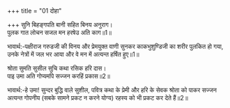 +++
title = "01 दोहा"

+++
सुनि बिहङ्गपति बानी सहित बिनय अनुराग।  
पुलक गात लोचन सजल मन हरषेउ अति काग॥1॥  

भावार्थ:-पक्षीराज गरुडजी की विनय और प्रेमयुक्त वाणी सुनकर काकभुशुण्डिजी का शरीर पुलकित हो गया, उनके नेत्रों में जल भर आया और वे मन में अत्यन्त हर्षित हुए॥1॥  

श्रोता सुमति सुसील सुचि कथा रसिक हरि दास।  
पाइ उमा अति गोप्यमपि सज्जन करहिं प्रकास॥2॥  

भावार्थ:-हे उमा! सुन्दर बुद्धि वाले सुशील, पवित्र कथा के प्रेमी और हरि के सेवक श्रोता को पाकर सज्जन अत्यन्त गोपनीय (सबके सामने प्रकट न करने योग्य) रहस्य को भी प्रकट कर देते हैं॥2॥  



